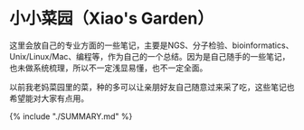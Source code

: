 # 小小菜园（Xiao's Garden）

这里会放自己的专业方面的一些笔记，主要是NGS、分子检验、bioinformatics、Unix/Linux/Mac、编程等，作为自己的一个总结。因为是自己随手的一些笔记，也未做系统梳理，所以不一定浅显易懂，也不一定全面。

以前我老妈菜园里的菜，种的多可以让亲朋好友自己随意过来采了吃，这些笔记也希望能对大家有点用。


<!-- toc -->
{% include "./SUMMARY.md" %}
